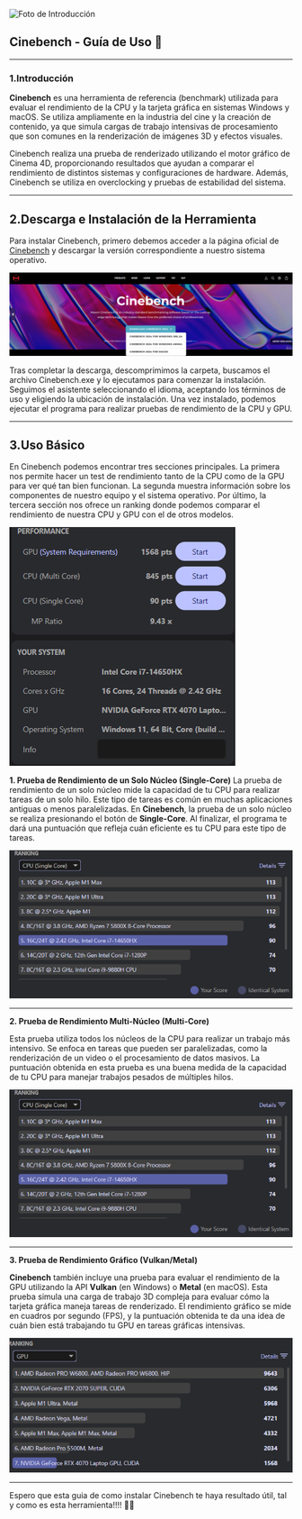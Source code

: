 ![Foto de Introducción](https://maxonassets.imgix.net/images/Cinebench.jpg?fm=webp&auto=format,compress&w=1920&h=1080&ar=16:9&fit=clip&crop=faces&q=80)

## Cinebench - Guía de Uso 🔧

---

### 1.Introducción

**Cinebench** es una herramienta de referencia (benchmark) utilizada para evaluar el rendimiento de la CPU y la tarjeta gráfica en sistemas Windows y macOS. Se utiliza ampliamente en la industria del cine y la creación de contenido, ya que simula cargas de trabajo intensivas de procesamiento que son comunes en la renderización de imágenes 3D y efectos visuales.

Cinebench realiza una prueba de renderizado utilizando el motor gráfico de Cinema 4D, proporcionando resultados que ayudan a comparar el rendimiento de distintos sistemas y configuraciones de hardware. Además, Cinebench se utiliza en overclocking y pruebas de estabilidad del sistema.

---

## 2.Descarga e Instalación de la Herramienta

Para instalar Cinebench, primero debemos acceder a la página oficial de [Cinebench](https://www.maxon.net/en/downloads/cinebench-2024-downloads) y descargar la versión correspondiente a nuestro sistema operativo.

![Downloads](assets/CINE/20250403_172525_image.png)

Tras completar la descarga, descomprimimos la carpeta, buscamos el archivo Cinebench.exe y lo ejecutamos para comenzar la instalación. Seguimos el asistente seleccionando el idioma, aceptando los términos de uso y eligiendo la ubicación de instalación. Una vez instalado, podemos ejecutar el programa para realizar pruebas de rendimiento de la CPU y GPU.

---

## 3.Uso Básico

En Cinebench podemos encontrar tres secciones principales. La primera nos permite hacer un test de rendimiento tanto de la CPU como de la GPU para ver qué tan bien funcionan. La segunda muestra información sobre los componentes de nuestro equipo y el sistema operativo. Por último, la tercera sección nos ofrece un ranking donde podemos comparar el rendimiento de nuestra CPU y GPU con el de otros modelos.

![total](assets/CINE/Captura%20de%20pantalla%202025-04-03%20164702.png)

**1. Prueba de Rendimiento de un Solo Núcleo (Single-Core)**
La prueba de rendimiento de un solo núcleo mide la capacidad de tu CPU para realizar tareas de un solo hilo. Este tipo de tareas es común en muchas aplicaciones antiguas o menos paralelizadas. En **Cinebench**, la prueba de un solo núcleo se realiza presionando el botón de **Single-Core**. Al finalizar, el programa te dará una puntuación que refleja cuán eficiente es tu CPU para este tipo de tareas.

![SingleCore](assets/CINE/Captura%20de%20pantalla%202025-04-03%20165342.png)

---

**2. Prueba de Rendimiento Multi-Núcleo (Multi-Core)**

Esta prueba utiliza todos los núcleos de la CPU para realizar un trabajo más intensivo. Se enfoca en tareas que pueden ser paralelizadas, como la renderización de un video o el procesamiento de datos masivos. La puntuación obtenida en esta prueba es una buena medida de la capacidad de tu CPU para manejar trabajos pesados de múltiples hilos.

![Multicore](assets/CINE/Captura%20de%20pantalla%202025-04-03%20165342.png)

---

**3. Prueba de Rendimiento Gráfico (Vulkan/Metal)**

**Cinebench** también incluye una prueba para evaluar el rendimiento de la GPU utilizando la API **Vulkan** (en Windows) o **Metal** (en macOS). Esta prueba simula una carga de trabajo 3D compleja para evaluar cómo la tarjeta gráfica maneja tareas de renderizado. El rendimiento gráfico se mide en cuadros por segundo (FPS), y la puntuación obtenida te da una idea de cuán bien está trabajando tu GPU en tareas gráficas intensivas.

![GPU](assets/CINE/Captura%20de%20pantalla%202025-04-03%20165421.png)

---

Espero que esta guia de como instalar Cinebench te haya resultado útil, tal y como es esta herramienta!!!! 🚀🔧

